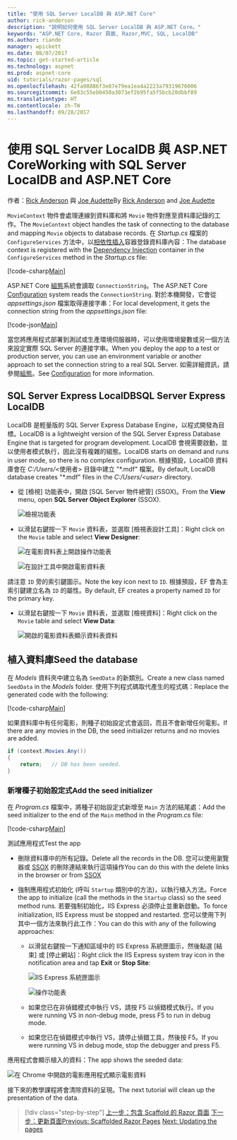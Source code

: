 ```yaml
---
title: "使用 SQL Server LocalDB 與 ASP.NET Core"
author: rick-anderson
description: "說明如何使用 SQL Server LocalDB 與 ASP.NET Core。"
keywords: "ASP.NET Core, Razor 頁面, Razor,MVC, SQL, LocalDB"
ms.author: riande
manager: wpickett
ms.date: 08/07/2017
ms.topic: get-started-article
ms.technology: aspnet
ms.prod: aspnet-core
uid: tutorials/razor-pages/sql
ms.openlocfilehash: 42fa98886f3e87e79ea1ea4a2223a79319676006
ms.sourcegitcommit: 6e83c55eb0450a3073ef2b95fa5f5bcb20dbbf89
ms.translationtype: HT
ms.contentlocale: zh-TW
ms.lasthandoff: 09/28/2017
---
```

# <a name="working-with-sql-server-localdb-and-aspnet-core"></a><span data-ttu-id="39877-104">使用 SQL Server LocalDB 與 ASP.NET Core</span><span class="sxs-lookup"><span data-stu-id="39877-104">Working with SQL Server LocalDB and ASP.NET Core</span></span>

<span data-ttu-id="39877-105">作者：[Rick Anderson](https://twitter.com/RickAndMSFT) 與 [Joe Audette](https://twitter.com/joeaudette)</span><span class="sxs-lookup"><span data-stu-id="39877-105">By [Rick Anderson](https://twitter.com/RickAndMSFT) and [Joe Audette](https://twitter.com/joeaudette)</span></span> 

<span data-ttu-id="39877-106">`MovieContext` 物件會處理連線到資料庫和將 `Movie` 物件對應至資料庫記錄的工作。</span><span class="sxs-lookup"><span data-stu-id="39877-106">The `MovieContext` object handles the task of connecting to the database and mapping `Movie` objects to database records.</span></span> <span data-ttu-id="39877-107">在 *Startup.cs* 檔案的 `ConfigureServices` 方法中，以[相依性插入](xref:fundamentals/dependency-injection)容器登錄資料庫內容：</span><span class="sxs-lookup"><span data-stu-id="39877-107">The database context is registered with the [Dependency Injection](xref:fundamentals/dependency-injection) container in the `ConfigureServices` method in the *Startup.cs* file:</span></span>

[!code-csharp[Main](razor-pages-start/sample/RazorPagesMovie/Startup.cs?name=snippet_ConfigureServices&highlight=6-7)]

<span data-ttu-id="39877-108">ASP.NET Core [組態](xref:fundamentals/configuration)系統會讀取 `ConnectionString`。</span><span class="sxs-lookup"><span data-stu-id="39877-108">The ASP.NET Core [Configuration](xref:fundamentals/configuration) system reads the `ConnectionString`.</span></span> <span data-ttu-id="39877-109">對於本機開發，它會從 *appsettings.json* 檔案取得連接字串：</span><span class="sxs-lookup"><span data-stu-id="39877-109">For local development, it gets the connection string from the *appsettings.json* file:</span></span>

[!code-json[Main](razor-pages-start/sample/RazorPagesMovie/appsettings.json?highlight=2&range=8-10)]

<span data-ttu-id="39877-110">當您將應用程式部署到測試或生產環境伺服器時，可以使用環境變數或另一個方法來設定實際 SQL Server 的連接字串。</span><span class="sxs-lookup"><span data-stu-id="39877-110">When you deploy the app to a test or production server, you can use an environment variable or another approach to set the connection string to a real SQL Server.</span></span> <span data-ttu-id="39877-111">如需詳細資訊，請參閱[組態](xref:fundamentals/configuration)。</span><span class="sxs-lookup"><span data-stu-id="39877-111">See [Configuration](xref:fundamentals/configuration) for more information.</span></span>

## <a name="sql-server-express-localdb"></a><span data-ttu-id="39877-112">SQL Server Express LocalDB</span><span class="sxs-lookup"><span data-stu-id="39877-112">SQL Server Express LocalDB</span></span>

<span data-ttu-id="39877-113">LocalDB 是輕量版的 SQL Server Express Database Engine，以程式開發為目標。</span><span class="sxs-lookup"><span data-stu-id="39877-113">LocalDB is a lightweight version of the SQL Server Express Database Engine that is targeted for program development.</span></span> <span data-ttu-id="39877-114">LocalDB 會視需要啟動，並以使用者模式執行，因此沒有複雜的組態。</span><span class="sxs-lookup"><span data-stu-id="39877-114">LocalDB starts on demand and runs in user mode, so there is no complex configuration.</span></span> <span data-ttu-id="39877-115">根據預設，LocalDB 資料庫會在 *C:/Users/*\<使用者\> 目錄中建立 "\*.mdf" 檔案。</span><span class="sxs-lookup"><span data-stu-id="39877-115">By default, LocalDB database creates "\*.mdf" files in the *C:/Users/\<user\>* directory.</span></span>

<a name="ssox"></a>
* <span data-ttu-id="39877-116">從 [檢視] 功能表中，開啟 [SQL Server 物件總管] (SSOX)。</span><span class="sxs-lookup"><span data-stu-id="39877-116">From the **View** menu, open **SQL Server Object Explorer** (SSOX).</span></span>

  ![檢視功能表](sql/_static/ssox.png)

* <span data-ttu-id="39877-118">以滑鼠右鍵按一下 `Movie` 資料表，並選取 [檢視表設計工具]：</span><span class="sxs-lookup"><span data-stu-id="39877-118">Right click on the `Movie` table and select **View Designer**:</span></span>

  ![在電影資料表上開啟操作功能表](sql/_static/design.png)

  ![在設計工具中開啟電影資料表](sql/_static/dv.png)

<span data-ttu-id="39877-121">請注意 `ID` 旁的索引鍵圖示。</span><span class="sxs-lookup"><span data-stu-id="39877-121">Note the key icon next to `ID`.</span></span> <span data-ttu-id="39877-122">根據預設，EF 會為主索引鍵建立名為 `ID` 的屬性。</span><span class="sxs-lookup"><span data-stu-id="39877-122">By default, EF creates a property named `ID` for the primary key.</span></span>

* <span data-ttu-id="39877-123">以滑鼠右鍵按一下 `Movie` 資料表，並選取 [檢視資料]：</span><span class="sxs-lookup"><span data-stu-id="39877-123">Right click on the `Movie` table and select **View Data**:</span></span>

  ![開啟的電影資料表顯示資料表資料](sql/_static/vd22.png)

## <a name="seed-the-database"></a><span data-ttu-id="39877-125">植入資料庫</span><span class="sxs-lookup"><span data-stu-id="39877-125">Seed the database</span></span>

<span data-ttu-id="39877-126">在 *Models* 資料夾中建立名為 `SeedData` 的新類別。</span><span class="sxs-lookup"><span data-stu-id="39877-126">Create a new class named `SeedData` in the *Models* folder.</span></span> <span data-ttu-id="39877-127">使用下列程式碼取代產生的程式碼：</span><span class="sxs-lookup"><span data-stu-id="39877-127">Replace the generated code with the following:</span></span>

[!code-csharp[Main](razor-pages-start/sample/RazorPagesMovie/Models/SeedData.cs?name=snippet_1)]

<span data-ttu-id="39877-128">如果資料庫中有任何電影，則種子初始設定式會返回，而且不會新增任何電影。</span><span class="sxs-lookup"><span data-stu-id="39877-128">If there are any movies in the DB, the seed initializer returns and no movies are added.</span></span>

```csharp
if (context.Movies.Any())
{
    return;   // DB has been seeded.
}
```
<a name="si"></a>
### <a name="add-the-seed-initializer"></a><span data-ttu-id="39877-129">新增種子初始設定式</span><span class="sxs-lookup"><span data-stu-id="39877-129">Add the seed initializer</span></span>

<span data-ttu-id="39877-130">在 *Program.cs* 檔案中，將種子初始設定式新增至 `Main` 方法的結尾處：</span><span class="sxs-lookup"><span data-stu-id="39877-130">Add the seed initializer to the end of the `Main` method in the *Program.cs* file:</span></span>

[!code-csharp[Main](razor-pages-start/sample/RazorPagesMovie/Program.cs?highlight=6,17-32)]

<span data-ttu-id="39877-131">測試應用程式</span><span class="sxs-lookup"><span data-stu-id="39877-131">Test the app</span></span>

* <span data-ttu-id="39877-132">刪除資料庫中的所有記錄。</span><span class="sxs-lookup"><span data-stu-id="39877-132">Delete all the records in the DB.</span></span> <span data-ttu-id="39877-133">您可以使用瀏覽器或 [SSOX](xref:tutorials/razor-pages/new-field#ssox) 的刪除連結來執行這項操作</span><span class="sxs-lookup"><span data-stu-id="39877-133">You can do this with the delete links in the browser or from [SSOX](xref:tutorials/razor-pages/new-field#ssox)</span></span>
* <span data-ttu-id="39877-134">強制應用程式初始化 (呼叫 `Startup` 類別中的方法)，以執行植入方法。</span><span class="sxs-lookup"><span data-stu-id="39877-134">Force the app to initialize (call the methods in the `Startup` class) so the seed method runs.</span></span> <span data-ttu-id="39877-135">若要強制初始化，IIS Express 必須停止並重新啟動。</span><span class="sxs-lookup"><span data-stu-id="39877-135">To force initialization, IIS Express must be stopped and restarted.</span></span> <span data-ttu-id="39877-136">您可以使用下列其中一個方法來執行此工作：</span><span class="sxs-lookup"><span data-stu-id="39877-136">You can do this with any of the following approaches:</span></span>

  * <span data-ttu-id="39877-137">以滑鼠右鍵按一下通知區域中的 IIS Express 系統匣圖示，然後點選 [結束] 或 [停止網站]：</span><span class="sxs-lookup"><span data-stu-id="39877-137">Right click the IIS Express system tray icon in the notification area and tap **Exit** or **Stop Site**:</span></span>

    ![IIS Express 系統匣圖示](../first-mvc-app/working-with-sql/_static/iisExIcon.png)

    ![操作功能表](sql/_static/stopIIS.png)

   * <span data-ttu-id="39877-140">如果您已在非偵錯模式中執行 VS，請按 F5 以偵錯模式執行。</span><span class="sxs-lookup"><span data-stu-id="39877-140">If you were running VS in non-debug mode, press F5 to run in debug mode.</span></span>
   * <span data-ttu-id="39877-141">如果您已在偵錯模式中執行 VS，請停止偵錯工具，然後按 F5。</span><span class="sxs-lookup"><span data-stu-id="39877-141">If you were running VS in debug mode, stop the debugger and press F5.</span></span>
   
<span data-ttu-id="39877-142">應用程式會顯示植入的資料：</span><span class="sxs-lookup"><span data-stu-id="39877-142">The app shows the seeded data:</span></span>

![在 Chrome 中開啟的電影應用程式顯示電影資料](sql/_static/m55.png)

<span data-ttu-id="39877-144">接下來的教學課程將會清除資料的呈現。</span><span class="sxs-lookup"><span data-stu-id="39877-144">The next tutorial will clean up the presentation of the data.</span></span>

>[!div class="step-by-step"]
<span data-ttu-id="39877-145">[上一步：包含 Scaffold 的 Razor 頁面](xref:tutorials/razor-pages/page)
[下一步：更新頁面](xref:tutorials/razor-pages/da1)</span><span class="sxs-lookup"><span data-stu-id="39877-145">[Previous: Scaffolded Razor Pages](xref:tutorials/razor-pages/page)
[Next: Updating the pages](xref:tutorials/razor-pages/da1)</span></span>
